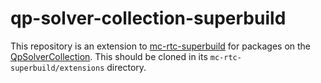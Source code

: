 qp-solver-collection-superbuild
==

This repository is an extension to [mc-rtc-superbuild](https://github.com/mc-rtc/mc-rtc-superbuild) for packages on the [QpSolverCollection](https://github.com/isri-aist/QpSolverCollection). This should be cloned in its `mc-rtc-superbuild/extensions` directory.
